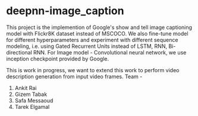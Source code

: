 # deepnn-image_caption

This project is the implemention of Google's show and tell image captioning model with Flickr8K dataset instead of MSCOCO.
We also fine-tune model for different hyperparameters and experiment with different sequence modeling, i.e. using Gated Recurrent Units instead of LSTM, RNN, Bi-directional RNN.
For Image model -  Convolutional neural network, we use inception checkpoint provided by Google.

This is work in progress, we want to extend this work to perform video description generation from input video frames.
Team -
1. Ankit Rai 
2. Gizem Tabak
3. Safa Messaoud 	                 
4. Tarek Elgamal 

